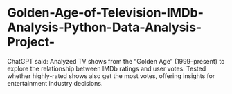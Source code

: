 # Golden-Age-of-Television-IMDb-Analysis-Python-Data-Analysis-Project-
ChatGPT said: Analyzed TV shows from the “Golden Age” (1999–present) to explore the relationship between IMDb ratings and user votes. Tested whether highly-rated shows also get the most votes, offering insights for entertainment industry decisions.
